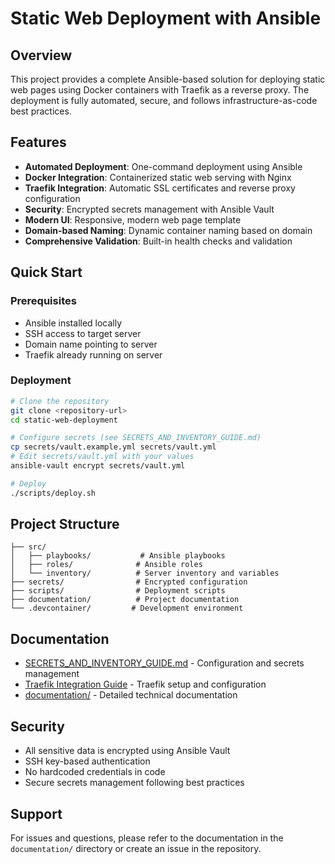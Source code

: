 # Static Web Deployment with Ansible

## Overview

This project provides a complete Ansible-based solution for deploying static web pages using Docker containers with Traefik as a reverse proxy. The deployment is fully automated, secure, and follows infrastructure-as-code best practices.

## Features

- **Automated Deployment**: One-command deployment using Ansible
- **Docker Integration**: Containerized static web serving with Nginx
- **Traefik Integration**: Automatic SSL certificates and reverse proxy configuration
- **Security**: Encrypted secrets management with Ansible Vault
- **Modern UI**: Responsive, modern web page template
- **Domain-based Naming**: Dynamic container naming based on domain
- **Comprehensive Validation**: Built-in health checks and validation

## Quick Start

### Prerequisites

- Ansible installed locally
- SSH access to target server
- Domain name pointing to server
- Traefik already running on server

### Deployment

```bash
# Clone the repository
git clone <repository-url>
cd static-web-deployment

# Configure secrets (see SECRETS_AND_INVENTORY_GUIDE.md)
cp secrets/vault.example.yml secrets/vault.yml
# Edit secrets/vault.yml with your values
ansible-vault encrypt secrets/vault.yml

# Deploy
./scripts/deploy.sh
```

## Project Structure

```text
├── src/
│   ├── playbooks/           # Ansible playbooks
│   ├── roles/              # Ansible roles
│   └── inventory/          # Server inventory and variables
├── secrets/                # Encrypted configuration
├── scripts/                # Deployment scripts
├── documentation/          # Project documentation
└── .devcontainer/         # Development environment
```

## Documentation

- [SECRETS_AND_INVENTORY_GUIDE.md](SECRETS_AND_INVENTORY_GUIDE.md) - Configuration and secrets management
- [Traefik Integration Guide](how%20to%20deploy%20a%20docker%20container%20to%20be%20detected%20by%20traefik.md) - Traefik setup and configuration
- [documentation/](documentation/) - Detailed technical documentation

## Security

- All sensitive data is encrypted using Ansible Vault
- SSH key-based authentication
- No hardcoded credentials in code
- Secure secrets management following best practices

## Support

For issues and questions, please refer to the documentation in the `documentation/` directory or create an issue in the repository.
